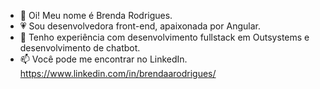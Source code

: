 - 👋 Oi! Meu nome é Brenda Rodrigues.
- 💗 Sou desenvolvedora front-end, apaixonada por Angular.
- 🌱 Tenho experiência com desenvolvimento fullstack em Outsystems e desenvolvimento de chatbot.
- 📫 Você pode me encontrar no LinkedIn. https://www.linkedin.com/in/brendaarodrigues/

<!---
brendaarodrigues/brendaarodrigues is a ✨ special ✨ repository because its `README.md` (this file) appears on your GitHub profile.
You can click the Preview link to take a look at your changes.
--->
